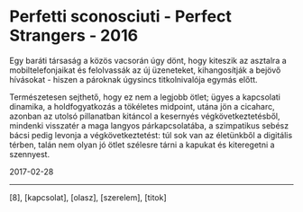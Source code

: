 # Perfetti sconosciuti - Perfect Strangers - 2016

Egy baráti társaság a közös vacsorán úgy dönt, hogy kiteszik az asztalra a mobiltelefonjaikat és felolvassák az új üzeneteket, kihangosítják a bejövő hívásokat - hiszen a pároknak úgysincs titkolnivalója egymás előtt.

Természetesen sejthető, hogy ez nem a legjobb ötlet; ügyes a kapcsolati dinamika, a holdfogyatkozás a tökéletes midpoint, utána jön a cicaharc, azonban az utolsó pillanatban kitáncol a kesernyés végkövetkeztetésből, mindenki visszatér a maga langyos párkapcsolatába, a szimpatikus sebész bácsi pedig levonja a végkövetkeztetést: túl sok van az életünkből a digitális térben, talán nem olyan jó ötlet szélesre tárni a kapukat és kiteregetni a szennyest.

2017-02-28

----

[8], [kapcsolat], [olasz], [szerelem], [titok]

